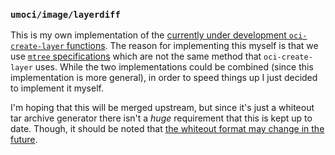 ### `umoci/image/layerdiff` ###

This is my own implementation of the [currently under development
`oci-create-layer` functions][create-layer]. The reason for implementing this
myself is that we use [`mtree` specifications][mtree] which are not the same
method that `oci-create-layer` uses. While the two implementations could be
combined (since this implementation is more general), in order to speed things
up I just decided to implement it myself.

I'm hoping that this will be merged upstream, but since it's just a whiteout
tar archive generator there isn't a *huge* requirement that this is kept up to
date. Though, it should be noted that [the whiteout format may change in the
future][whiteout-disc].

[create-layer]: https://github.com/opencontainers/image-tools/pull/8
[mtree]: https://github.com/vbatts/go-mtree
[whiteout-disc]: https://github.com/opencontainers/image-spec/issues/24
